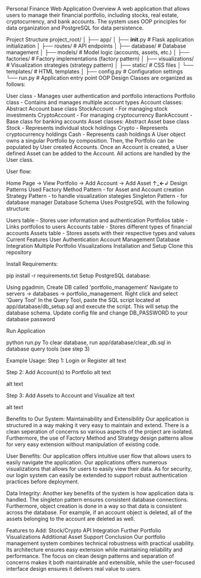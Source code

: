 Personal Finance Web Application
Overview
A web application that allows users to manage their financial portfolio, including stocks, real estate, cryptocurrency, and bank accounts. The system uses OOP principles for data organization and PostgreSQL for data persistence.

Project Structure
project_root/
│
├── app/
│   ├── __init__.py           # Flask application initialization
│   ├── routes/               # API endpoints
│   ├── database/             # Database management
│   ├── models/              # Model logic (accounts, assets, etc.)
│   ├── factories/           # Factory implementations (factory pattern)
│   ├── visualizations/      # Visualization strategies (strategy pattern)
│   ├── static/              # CSS files
│   └── templates/           # HTML templates
│
├── config.py               # Configuration settings
└── run.py                 # Application entry point
OOP Design
Classes are organized as follows:

User class - Manages user authentication and portfolio interactions
Portfolio class - Contains and manages multiple account types
Account classes:
Abstract Account base class
StockAccount - For managing stock investments
CryptoAccount - For managing cryptocurrency
BankAccount - Base class for banking accounts
Asset classes:
Abstract Asset base class
Stock - Represents individual stock holdings
Crypto - Represents cryptocurrency holdings
Cash - Represents cash holdings
A User object owns a singular Portfolio by composition. Then, the Portfolio can be populated by User created Accounts. Once an Account is created, a User defined Asset can be added to the Account. All actions are handled by the User class.

User flow:

Home Page → View Portfolio → Add Account → Add Asset
                ↑_______________←______________↲
Design Patterns Used
Factory Method Pattern - for Asset and Account creation
Strategy Pattern - to handle visualization stategies
Singleton Pattern - for database manager
Database Schema
Uses PostgreSQL with the following structure:

Users table - Stores user information and authentication
Portfolios table - Links portfolios to users
Accounts table - Stores different types of financial accounts
Assets table - Stores assets with their respective types and values
Current Features
User Authentication
Account Management
Database Integration
Multiple Portfolio Visualizations
Installation and Setup
Clone this repository

Install Requirements:

 pip install -r requirements.txt
Setup PostgreSQL database:

Using pgadmin, Create DB called 'portfolio_management'
Navigate to servers -> databases -> portfolio_management. Right click and select 'Query Tool'
In the Query Tool, paste the SQL script located at app/database/db_setup.sql and execute the script. This will setup the database schema.
Update config file and change DB_PASSWORD to your database password

Run Application

 python run.py
To clear database, run app/database/clear_db.sql in database query tools (see step 3)

Example Usage:
Step 1: Login or Register
alt text

Step 2: Add Account(s) to Portfolio
alt text

alt text

Step 3: Add Assets to Account and Visualize
alt text

alt text

Benefits to Our System:
Maintainability and Extensibility
Our application is structured in a way making it very easy to maintain and extend. There is a clean seperation of concerns so various aspects of the project are isolated. Furthermore, the use of Factory Method and Strategy design patterns allow for very easy extension without manipulation of existing code.

User Benefits:
Our application offers intuitive user flow that allows users to easily navigate the application. Our applications offers numerous visualizations that allows for users to easily view their data. As for security, our login system can easily be extended to support robust authentication practices before deployment.

Data Integrity:
Another key benefits of the system is how application data is handled. The singleton pattern ensures consistent database connections. Furthermore, object creation is done in a way so that data is consistent across the database. For example, if an account object is deleted, all of the assets belonging to the account are deleted as well.

Features to Add:
Stock/Crypto API Integration
Further Portfolio Visualizations
Additional Asset Support
Conclusion
Our portfolio management system combines technical robustness with practical usability. Its architecture ensures easy extension while maintaining reliability and performance. The focus on clean design patterns and separation of concerns makes it both maintainable and extensible, while the user-focused interface design ensures it delivers real value to users.
